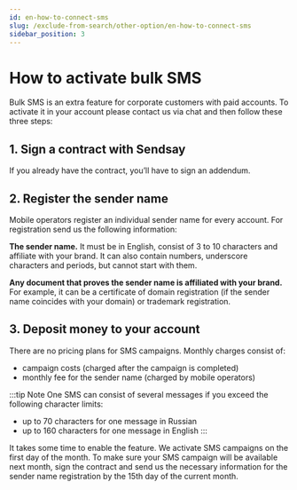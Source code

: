 ```yaml
---
id: en-how-to-connect-sms
slug: /exclude-from-search/other-option/en-how-to-connect-sms
sidebar_position: 3
---
```


# How to activate bulk SMS

Bulk SMS is an extra feature for corporate customers with paid accounts. To activate it in your account please contact us via chat and then follow these three steps:

## 1. Sign a contract with Sendsay

If you already have the contract, you’ll have to sign an addendum.

## 2. Register the sender name

Mobile operators register an individual sender name for every account. For registration send us the following information:

**The sender name.** It must be in English, consist of 3 to 10 characters and affiliate with your brand. It can also contain numbers, underscore characters and periods, but cannot start with them.

**Any document that proves the sender name is affiliated with your brand.** For example, it can be a certificate of domain registration (if the sender name coincides with your domain) or trademark registration.

## 3. Deposit money to your account

There are no pricing plans for SMS campaigns. Monthly charges consist of:

- campaign costs (charged after the campaign is completed)
- monthly fee for the sender name (charged by mobile operators)

:::tip Note
One SMS can consist of several messages if you exceed the following character limits:

- up to 70 characters for one message in Russian
- up to 160 characters for one message in English
  :::

It takes some time to enable the feature. We activate SMS campaigns on the first day of the month. To make sure your SMS campaign will be available next month, sign the contract and send us the necessary information for the sender name registration by the 15th day of the current month.

